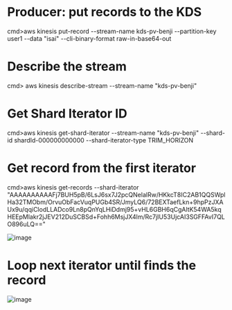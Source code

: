 # Producer: put records to the KDS

cmd>aws kinesis put-record --stream-name kds-pv-benji  --partition-key user1 --data "isai" --cli-binary-format raw-in-base64-out

# Describe the stream
cmd> aws kinesis describe-stream --stream-name "kds-pv-benji"

# Get Shard Iterator ID
cmd>aws kinesis get-shard-iterator --stream-name "kds-pv-benji" --shard-id shardId-000000000000 --shard-iterator-type TRIM_HORIZON

# Get record from the first iterator
cmd>aws kinesis get-records --shard-iterator  "AAAAAAAAAAFj7BUH5pB/6LsJ6sx7J2pcQNelalRw/HKkcT8IC2AB1QQSWplHa32TMObm/OrvuObFacVuqPUGb4SR/JmyLQ6/72BEXTaefLkn+9hpPzJXAUx9u/qqiClodLLADco9Ln8pQnYqLHiDdmj95+vHL6GBH6qCgAltK54WA5kqHEEpMlakr2jJEV212DuSCBSd+Fohh6MsjJX4lm/Rc7jIU53UjcAI3SGFFAvI7QLO896uLQ=="

![image](https://user-images.githubusercontent.com/38088886/194479361-7808770c-18ae-4264-a488-0f766a9c1444.png)

# Loop next iterator until finds the record

![image](https://user-images.githubusercontent.com/38088886/194479462-ee6b68a5-4114-42e3-acd2-fbaf1ca76472.png)

